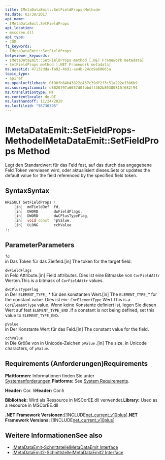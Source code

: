 ```yaml
---
title: IMetaDataEmit::SetFieldProps-Methode
ms.date: 03/30/2017
api_name:
- IMetaDataEmit.SetFieldProps
api_location:
- mscoree.dll
api_type:
- COM
f1_keywords:
- IMetaDataEmit::SetFieldProps
helpviewer_keywords:
- IMetaDataEmit::SetFieldProps method [.NET Framework metadata]
- SetFieldProps method [.NET Framework metadata]
ms.assetid: 47132dda-fa92-4bd1-ae4b-24cd9a60665a
topic_type:
- apiref
ms.openlocfilehash: 0f98fb64b43822c437c39df2f3c51a222ef386b9
ms.sourcegitcommit: d8020797a6657d0fbbdff362b80300815f682f94
ms.translationtype: MT
ms.contentlocale: de-DE
ms.lasthandoff: 11/24/2020
ms.locfileid: "95730395"
---
```

# <a name="imetadataemitsetfieldprops-method"></a><span data-ttu-id="84271-102">IMetaDataEmit::SetFieldProps-Methode</span><span class="sxs-lookup"><span data-stu-id="84271-102">IMetaDataEmit::SetFieldProps Method</span></span>

<span data-ttu-id="84271-103">Legt den Standardwert für das Feld fest, auf das durch das angegebene Feld Token verwiesen wird, oder aktualisiert dieses.</span><span class="sxs-lookup"><span data-stu-id="84271-103">Sets or updates the default value for the field referenced by the specified field token.</span></span>  
  
## <a name="syntax"></a><span data-ttu-id="84271-104">Syntax</span><span class="sxs-lookup"><span data-stu-id="84271-104">Syntax</span></span>  
  
```cpp  
HRESULT SetFieldProps (  
    [in]  mdFieldDef  fd,
    [in]  DWORD       dwFieldFlags,
    [in]  DWORD       dwCPlusTypeFlag,
    [in]  void const  *pValue,
    [in]  ULONG       cchValue
);  
```  
  
## <a name="parameters"></a><span data-ttu-id="84271-105">Parameter</span><span class="sxs-lookup"><span data-stu-id="84271-105">Parameters</span></span>  

 `fd`  
 <span data-ttu-id="84271-106">in Das Token für das Zielfeld.</span><span class="sxs-lookup"><span data-stu-id="84271-106">[in] The token for the target field.</span></span>  
  
 `dwFieldFlags`  
 <span data-ttu-id="84271-107">in Feld Attribute.</span><span class="sxs-lookup"><span data-stu-id="84271-107">[in] Field attributes.</span></span> <span data-ttu-id="84271-108">Dies ist eine Bitmaske von `CorFieldAttr` Werten.</span><span class="sxs-lookup"><span data-stu-id="84271-108">This is a bitmask of `CorFieldAttr` values.</span></span>  
  
 `dwCPlusTypeFlag`  
 <span data-ttu-id="84271-109">in Der `ELEMENT_TYPE_` *\** für den konstanten Wert.</span><span class="sxs-lookup"><span data-stu-id="84271-109">[in] The `ELEMENT_TYPE_`*\** for the constant value.</span></span> <span data-ttu-id="84271-110">Dies ist ein- `CorElementType` Wert.</span><span class="sxs-lookup"><span data-stu-id="84271-110">This is a `CorElementType` value.</span></span> <span data-ttu-id="84271-111">Wenn keine Konstante definiert ist, legen Sie diesen Wert auf fest `ELEMENT_TYPE_END` .</span><span class="sxs-lookup"><span data-stu-id="84271-111">If a constant is not being defined, set this value to `ELEMENT_TYPE_END`.</span></span>  
  
 `pValue`  
 <span data-ttu-id="84271-112">in Der Konstante Wert für das Feld.</span><span class="sxs-lookup"><span data-stu-id="84271-112">[in] The constant value for the field.</span></span>  
  
 `cchValue`  
 <span data-ttu-id="84271-113">in Die Größe von in Unicode-Zeichen `pValue` .</span><span class="sxs-lookup"><span data-stu-id="84271-113">[in] The size, in Unicode characters, of `pValue`.</span></span>  
  
## <a name="requirements"></a><span data-ttu-id="84271-114">Requirements (Anforderungen)</span><span class="sxs-lookup"><span data-stu-id="84271-114">Requirements</span></span>  

 <span data-ttu-id="84271-115">**Plattformen:** Informationen finden Sie unter [Systemanforderungen](../../get-started/system-requirements.md).</span><span class="sxs-lookup"><span data-stu-id="84271-115">**Platforms:** See [System Requirements](../../get-started/system-requirements.md).</span></span>  
  
 <span data-ttu-id="84271-116">**Header:** Cor. h</span><span class="sxs-lookup"><span data-stu-id="84271-116">**Header:** Cor.h</span></span>  
  
 <span data-ttu-id="84271-117">**Bibliothek:** Wird als Ressource in MSCorEE.dll verwendet.</span><span class="sxs-lookup"><span data-stu-id="84271-117">**Library:** Used as a resource in MSCorEE.dll</span></span>  
  
 <span data-ttu-id="84271-118">**.NET Framework Versionen:**[!INCLUDE[net_current_v10plus](../../../../includes/net-current-v10plus-md.md)]</span><span class="sxs-lookup"><span data-stu-id="84271-118">**.NET Framework Versions:** [!INCLUDE[net_current_v10plus](../../../../includes/net-current-v10plus-md.md)]</span></span>  
  
## <a name="see-also"></a><span data-ttu-id="84271-119">Weitere Informationen</span><span class="sxs-lookup"><span data-stu-id="84271-119">See also</span></span>

- [<span data-ttu-id="84271-120">IMetaDataEmit-Schnittstelle</span><span class="sxs-lookup"><span data-stu-id="84271-120">IMetaDataEmit Interface</span></span>](imetadataemit-interface.md)
- [<span data-ttu-id="84271-121">IMetaDataEmit2-Schnittstelle</span><span class="sxs-lookup"><span data-stu-id="84271-121">IMetaDataEmit2 Interface</span></span>](imetadataemit2-interface.md)
